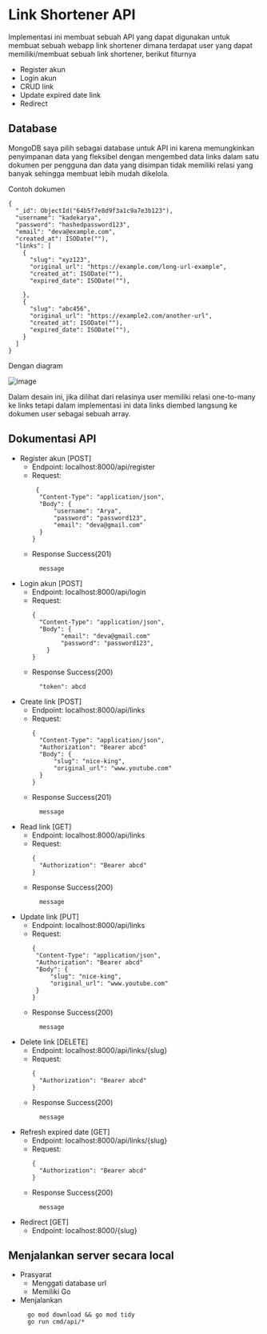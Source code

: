 # Link Shortener API
Implementasi ini membuat sebuah API yang dapat digunakan untuk membuat sebuah webapp link shortener dimana terdapat user yang dapat memiliki/membuat sebuah link shortener, berikut fiturnya
- Register akun
- Login akun
- CRUD link
- Update expired date link
- Redirect 

## Database
MongoDB saya pilih sebagai database untuk API ini karena memungkinkan penyimpanan data yang fleksibel dengan mengembed data links dalam satu dokumen per pengguna dan data yang disimpan tidak memiliki relasi yang banyak sehingga membuat lebih mudah dikelola.

Contoh dokumen
```
{
  "_id": ObjectId("64b5f7e8d9f3a1c9a7e3b123"),
  "username": "kadekarya",
  "password": "hashedpassword123",
  "email": "deva@example.com",
  "created_at": ISODate(""),
  "links": [
    {
      "slug": "xyz123",
      "original_url": "https://example.com/long-url-example",
      "created_at": ISODate(""),
      "expired_date": ISODate(""),

    },
    {
      "slug": "abc456",
      "original_url": "https://example2.com/another-url",
      "created_at": ISODate(""),
      "expired_date": ISODate(""),
    }
  ]
}
```

Dengan diagram

![image](https://github.com/user-attachments/assets/e6537f7c-a1d0-4b4c-bed9-911d91e4e2c0)

Dalam desain ini, jika dilihat dari relasinya user memiliki relasi one-to-many ke links tetapi dalam implementasi ini data links diembed langsung ke dokumen user sebagai sebuah array.

## Dokumentasi API
- Register akun [POST]
  - Endpoint: localhost:8000/api/register
  - Request:
    ```
     {
      "Content-Type": "application/json",
      "Body": {
          "username": "Arya",
          "password": "password123",
          "email": "deva@gmail.com"
      }
    }
    ```
  - Response Success(201)
    ```
      message 
    ```
- Login akun [POST]
  - Endpoint: localhost:8000/api/login
  - Request:
    ```
    {
      "Content-Type": "application/json",
      "Body": {
            "email": "deva@gmail.com"
            "password": "password123",
        }
    }
    ```
  - Response Success(200)
    ```
      "token": abcd
    ```
- Create link [POST]
  - Endpoint: localhost:8000/api/links
  - Request:
    ```
    {
      "Content-Type": "application/json",
      "Authorization": "Bearer abcd"
      "Body": {
          "slug": "nice-king",
          "original_url": "www.youtube.com"
      }
    }
    ```
  - Response Success(201)
    ```
      message
    ```
- Read link [GET]
  - Endpoint: localhost:8000/api/links
  - Request:
    ```
    {
      "Authorization": "Bearer abcd"
    }
    ```
  - Response Success(200)
    ```
      message
    ```
- Update link [PUT]
  - Endpoint: localhost:8000/api/links
  - Request:
     ```
    {
      "Content-Type": "application/json",
      "Authorization": "Bearer abcd"
      "Body": {
          "slug": "nice-king",
          "original_url": "www.youtube.com"
      }
    }
    ```
  - Response Success(200)
    ```
      message
    ```
- Delete link [DELETE]
  - Endpoint: localhost:8000/api/links/{slug}
  - Request:
    ```
    {
      "Authorization": "Bearer abcd"
    }
    ```
  - Response Success(200)
    ```
      message
    ```
- Refresh expired date [GET]
  - Endpoint: localhost:8000/api/links/{slug}
  - Request:
    ```
    {
      "Authorization": "Bearer abcd"
    }
    ```
  - Response Success(200)
    ```
      message
    ```
- Redirect [GET]
  - Endpoint: localhost:8000/{slug}

## Menjalankan server secara local 
- Prasyarat
  - Menggati database url
  - Memiliki Go  
- Menjalankan
  ```
    go mod download && go mod tidy
    go run cmd/api/*
  ```
